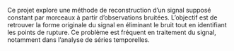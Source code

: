 Ce projet explore une méthode de reconstruction d’un signal supposé constant par morceaux à partir d’observations bruitées. L’objectif est de retrouver la forme originale du signal en éliminant le bruit tout en identifiant les points de rupture. Ce problème est fréquent en traitement du signal, notamment dans l’analyse de séries temporelles.

